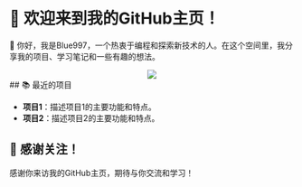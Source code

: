 # 🚀 欢迎来到我的GitHub主页！  
  
👋 你好，我是Blue997，一个热衷于编程和探索新技术的人。在这个空间里，我分享我的项目、学习笔记和一些有趣的想法。 
<center>
<img src="https://i.giphy.com/81xwEHX23zhvy.webp">
</center>
## 📚 最近的项目  
  
- **项目1**：描述项目1的主要功能和特点。  
- **项目2**：描述项目2的主要功能和特点。   
  
## 🎉 感谢关注！  
  
感谢你来访我的GitHub主页，期待与你交流和学习！
